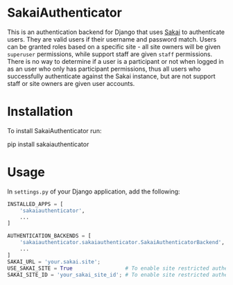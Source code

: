 # SakaiAuthenticator

This is an authentication backend for Django that uses
[Sakai](https://sakaiproject.org/) to authenticate users. They are valid users
if their username and password match. Users can be granted roles based on a
specific site - all site owners will be given `superuser` permissions, while
support staff are given `staff` permissions. There is no way to determine if a
user is a participant or not when logged in as an user who only has participant
permissions, thus all users who successfully authenticate against the Sakai
instance, but are not support staff or site owners are given user accounts.

# Installation

To install SakaiAuthenticator run:

   pip install sakaiauthenticator

# Usage

In `settings.py` of your Django application, add the following:

```python
INSTALLED_APPS = [
    'sakaiauthenticator',
    ...
]

AUTHENTICATION_BACKENDS = [
    'sakaiauthenticator.sakaiauthenticator.SakaiAuthenticatorBackend',
    ...
]
SAKAI_URL = 'your.sakai.site';
USE_SAKAI_SITE = True                 # To enable site restricted authentication
SAKAI_SITE_ID = 'your_sakai_site_id'; # To enable site restricted authentication
```
